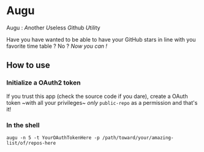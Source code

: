 # Augu
Augu : *A*nother *U*seless *G*ithub *U*tility

Have you have wanted to be able to have your GitHub stars in line with you favorite time table ? No ? _Now you can !_

## How to use 

### Initialize a OAuth2 token
If you trust this app (check the source code if you dare), create a OAuth token ~with all your privileges~ *only* `public-repo` as a permission and that's it! 

### In the shell

```
augu -n 5 -t YourOAuthTokenHere -p /path/toward/your/amazing-list/of/repos-here
```